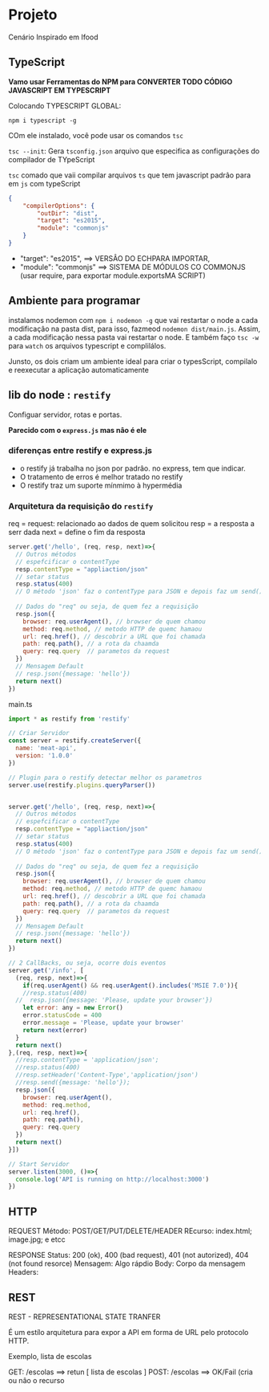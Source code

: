 # Projeto

Cenário Inspirado em Ifood

## TypeScript

**Vamo usar Ferramentas do NPM para CONVERTER TODO CÓDIGO JAVASCRIPT EM TYPESCRIPT**

Colocando TYPESCRIPT GLOBAL:

`npm i typescript -g`

COm ele instalado, você pode usar os comandos `tsc`

`tsc --init`: Gera `tsconfig.json` arquivo que especifica as configurações do compilador de TYpeScript

`tsc` comado que vaii compilar arquivos `ts` que tem javascript padrâo para em `js` com typeScript


````json
{
	"compilerOptions": {
		"outDir": "dist",
		"target": "es2015",
		"module": "commonjs"
	}
}
````
+ "target": "es2015", ==> VERSÂO DO ECHPARA IMPORTAR, 
+ "module": "commonjs" ==> SISTEMA DE MÓDULOS CO COMMONJS (usar require, para exportar module.exportsMA SCRIPT)


## Ambiente para programar

instalamos nodemon com `npm i nodemon -g` que vai restartar o node a cada modificaçâo na pasta dist, para isso, fazmeod `nodemon dist/main.js`. Assim, a cada modificaçâo nessa pasta vai restartar o node. E também faço `tsc -w` para `watch` os arquivos typescript e complilálos.

Junsto, os dois criam um ambiente ideal para criar o typesScript, compilalo e reexecutar a aplicação automaticamente

## lib do node : `restify`

Configuar servidor, rotas e portas.

**Parecido com o `express.js` mas nâo é ele**

### diferenças entre restify e express.js

+ o restify já trabalha no json por padrâo. no express, tem que indicar.
+ O tratamento de erros é melhor tratado no restify
+ O restify traz um suporte mínmimo à hypermédia

### Arquitetura da requisiçâo do `restify`

req = request: relacionado ao dados de quem solicitou
resp = a resposta a serr dada
next = define o fim da resposta

````javascript
server.get('/hello', (req, resp, next)=>{
  // Outros métodos
  // espefcificar o contentType
  resp.contentType = "appliaction/json"
  // setar status
  resp.status(400) 
  // O método 'json' faz o contentType para JSON e depois faz um send()
  
  // Dados do "req" ou seja, de quem fez a requisição
  resp.json({
    browser: req.userAgent(), // browser de quem chamou
    method: req.method, // metodo HTTP de quemc hamaou
    url: req.href(), // descobrir a URL que foi chamada
    path: req.path(), // a rota da chaamda
    query: req.query  // parametos da request
  })
  // Mensagem Default
  // resp.json({message: 'hello'})
  return next()
})

````

main.ts
````javascript
import * as restify from 'restify'

// Criar Servidor
const server = restify.createServer({
  name: 'meat-api',
  version: '1.0.0'
})

// Plugin para o restify detectar melhor os parametros
server.use(restify.plugins.queryParser())


server.get('/hello', (req, resp, next)=>{
  // Outros métodos
  // espefcificar o contentType
  resp.contentType = "appliaction/json"
  // setar status
  resp.status(400) 
  // O método 'json' faz o contentType para JSON e depois faz um send()
  
  // Dados do "req" ou seja, de quem fez a requisição
  resp.json({
    browser: req.userAgent(), // browser de quem chamou
    method: req.method, // metodo HTTP de quemc hamaou
    url: req.href(), // descobrir a URL que foi chamada
    path: req.path(), // a rota da chaamda
    query: req.query  // parametos da request
  })
  // Mensagem Default
  // resp.json({message: 'hello'})
  return next()
})

// 2 CallBacks, ou seja, ocorre dois eventos
server.get('/info', [
  (req, resp, next)=>{
    if(req.userAgent() && req.userAgent().includes('MSIE 7.0')){
    //resp.status(400)
  //  resp.json({message: 'Please, update your browser'})
    let error: any = new Error()
    error.statusCode = 400
    error.message = 'Please, update your browser'
    return next(error)
  }
  return next()
},(req, resp, next)=>{
  //resp.contentType = 'application/json';
  //resp.status(400)
  //resp.setHeader('Content-Type','application/json')
  //resp.send({message: 'hello'});
  resp.json({
    browser: req.userAgent(),
    method: req.method,
    url: req.href(),
    path: req.path(),
    query: req.query
  })
  return next()
}])

// Start Servidor
server.listen(3000, ()=>{
  console.log('API is running on http://localhost:3000')
})
````

## HTTP

REQUEST
Método: POST/GET/PUT/DELETE/HEADER
REcurso: index.html; image.jpg; e etcc

RESPONSE
Status: 200 (ok), 400 (bad request), 401 (not autorized), 404 (not found resorce)
Mensagem: Algo rápdio
Body: Corpo da mensagem
Headers:

## REST

REST - REPRESENTATIONAL STATE TRANFER

É um estílo arquitetura para expor a API em forma de URL pelo protocolo HTTP.

Exemplo, lista de escolas

GET: /escolas
 ==> retun [ lista de escolas ]
POST: /escolas
 ==> OK/Fail (cria ou nâo o recurso
